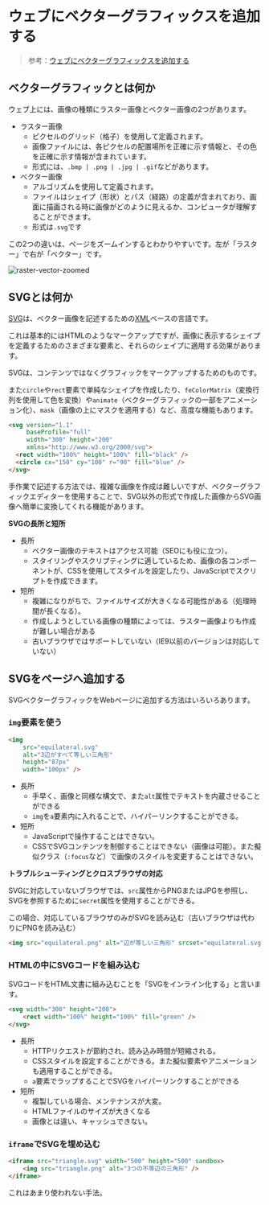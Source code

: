 # ウェブにベクターグラフィックスを追加する

> 参考：[ウェブにベクターグラフィックスを追加する](https://developer.mozilla.org/ja/docs/Learn/HTML/Multimedia_and_embedding/Adding_vector_graphics_to_the_Web)

## ベクターグラフィックとは何か

ウェブ上には、画像の種類にラスター画像とベクター画像の2つがあります。

- ラスター画像
  - ピクセルのグリッド（格子）を使用して定義されます。
  - 画像ファイルには、各ピクセルの配置場所を正確に示す情報と、その色を正確に示す情報が含まれています。
  - 形式には、`.bmp | .png | .jpg | .gif`などがあります。
- ベクター画像
  - アルゴリズムを使用して定義されます。
  - ファイルはシェイプ（形状）とパス（経路）の定義が含まれており、画面に描画される時に画像がどのように見えるか、コンピュータが理解することができます。
  - 形式は`.svg`です

この2つの違いは、ページをズームインするとわかりやすいです。左が「ラスター」で右が「ベクター」です。

![raster-vector-zoomed](https://mdn.mozillademos.org/files/12868/raster-vector-zoomed.png)

## SVGとは何か

[SVG](https://developer.mozilla.org/ja/docs/Web/SVG)は、ベクター画像を記述するための[XML](https://developer.mozilla.org/ja/docs/Glossary/XML)ベースの言語です。

これは基本的にはHTMLのようなマークアップですが、画像に表示するシェイプを定義するためのさまざまな要素と、それらのシェイプに適用する効果があります。

SVGは、コンテンツではなくグラフィックをマークアップするためのものです。

また`circle`や`rect`要素で単純なシェイプを作成したり、`feColorMatrix`（変換行列を使用して色を変換）や`animate`（ベクターグラフィックの一部をアニメーション化）、`mask`（画像の上にマスクを適用する）など、高度な機能もあります。

```html
<svg version="1.1"
     baseProfile="full"
     width="300" height="200"
     xmlns="http://www.w3.org/2000/svg">
  <rect width="100%" height="100%" fill="black" />
  <circle cx="150" cy="100" r="90" fill="blue" />
</svg>
```

手作業で記述する方法では、複雑な画像を作成は難しいですが、ベクターグラフィックエディターを使用することで、SVG以外の形式で作成した画像からSVG画像へ簡単に変換してくれる機能があります。

**SVGの長所と短所**

- 長所
  - ベクター画像のテキストはアクセス可能（SEOにも役に立つ）。
  - スタイリングやスクリプティングに適しているため、画像の各コンポーネントが、CSSを使用してスタイルを設定したり、JavaScriptでスクリプトを作成できます。
- 短所
  - 複雑になりがちで、ファイルサイズが大きくなる可能性がある（処理時間が長くなる）。
  - 作成しようとしている画像の種類によっては、ラスター画像よりも作成が難しい場合がある
  - 古いブラウザではサポートしていない（IE9以前のバージョンは対応していない）

## SVGをページへ追加する

SVGベクターグラフィックをWebページに追加する方法はいろいろあります。

### `img`要素を使う

```html
<img
    src="equilateral.svg"
    alt="3辺がすべて等しい三角形"
    height="87px"
    width="100px" />
```

- 長所
  - 手早く、画像と同様な構文で、また`alt`属性でテキストを内蔵させることができる
  - `img`を`a`要素内に入れることで、ハイパーリンクすることができる。
- 短所
  - JavaScriptで操作することはできない。
  - CSSでSVGコンテンツを制御することはできない（画像は可能）。また擬似クラス（`:focus`など）で画像のスタイルを変更することはできない。

**トラブルシューティングとクロスブラウザの対応**

SVGに対応していないブラウザでは、`src`属性からPNGまたはJPGを参照し、SVGを参照するために`secret`属性を使用することができる。

この場合、対応しているブラウザのみがSVGを読み込む（古いブラウザは代わりにPNGを読み込む）

```html
<img src="equilateral.png" alt="辺が等しい三角形" srcset="equilateral.svg">
```

### HTMLの中にSVGコードを組み込む

SVGコードをHTML文書に組み込むことを「SVGをインライン化する」と言います。

```html
<svg width="300" height="200">
    <rect width="100%" height="100%" fill="green" />
</svg>
```

- 長所
  - HTTPリクエストが節約され、読み込み時間が短縮される。
  - CSSスタイルを設定することができる。また擬似要素やアニメーションも適用することができる。
  - `a`要素でラップすることでSVGをハイパーリンクすることができる
- 短所
  - 複製している場合、メンテナンスが大変。
  - HTMLファイルのサイズが大きくなる
  - 画像とは違い、キャッシュできない。

### `iframe`でSVGを埋め込む

```html
<iframe src="triangle.svg" width="500" height="500" sandbox>
    <img src="triangle.png" alt="3つの不等辺の三角形" />
</iframe>
```

これはあまり使われない手法。
